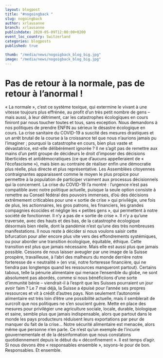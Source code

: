 ```yaml
---
layout: blogpost
title: "#nogoingback "
slug: nogoingback
author: xrlausanne
branch: xrlausanne
publishdate: 2020-05-09T12:00:00+0200
event_loc_country: Switzerland
categories: blogposts
published: true

thumb: "/media/news/nogoigback_blog_big.jpg"
image: "/media/news/nogoigback_blog_big.jpg"
---
```


# Pas de retour à la normale, pas de retour à l’anormal !

« La normale », c’est ce système toxique, qui extermine le vivant à une vitesse toujours plus effrénée, au profit d’un très petit nombre de gens – mais aussi, à leur détriment, car les catastrophes écologiques en cours finiront par nous toucher toutes et tous, sans exception. Nous demandons à nos politiques de prendre ENFIN au sérieux le désastre écologique en cours. La crise sanitaire du COVID-19 a suscité des mesures drastiques et un arrêt brutal de la course à la croissance tel que nous n’aurions jamais pu l’imaginer ; pourquoi la catastrophe en cours, bien plus vaste et dévastatrice, est-elle délibérément ignorée ? Il ne s’agit pas de remettre aux mains d’un petit groupe de décideurs le droit d’imposer des décisions liberticides et antidémocratiques (ce que d’aucuns appelleraient de « l’écofascisme »), mais bien au contraire de réaliser enfin une démocratie plus réelle, plus directe et plus représentative. Les Assemblées citoyennes contraignantes apparaissent comme le moyen le plus propice pour permettre à la population de participer vraiment aux processus décisionnels qui la concernent. La crise du COVID-19 l’a montré : l’urgence n’est pas compatible avec notre politique actuelle, puisque la seule option consiste à remettre au Conseil fédéral des pouvoirs immenses, d’où des décisions extrêmement criticables pour une « sortie de crise » qui privilégie, une fois de plus, les actionnaires, les gros patrons, les financiers, les grandes compagnies écocides et néglige les « petites gens », qui permettent à notre société de fonctionner. Il n’y a pas de « sortie de crise ». Il n’y a qu’une traversée, avec des hauts et des bas, de la catastrophe écologique désormais bien réelle, dont la pandémie n’est qu’une des très nombreuses manifestations. Il nous reste à décider si nous voulons saisir cette bifurcation pour aller encore plus vite vers des effondrements systémiques, ou pour aborder une transition écologique, équitable, éthique. Cette transition est plus que jamais nécessaire. Mais elle est aussi plus que jamais possible. Cessons de nous laisser aveugler par une image de la Suisse prospère, travailleuse, à l’abri des malheurs du monde derrière notre forteresse de « neutralité » (en vrai, notre forteresse financière, qui ne tiendra pas longtemps quand les ressources manqueront partout). Certains tabous, telle la pénurie alimentaire qui menace l’ensemble du globe, ne sont absolument pas abordés, comme si nous bénéficiions d’une sorte d’immunité bénie – viendrait-il à l’esprit que les Suisses pourraient un jour avoir faim ? Le 7 mai déjà, la Suisse a épuisé pour l’année ses propres ressources et vit à crédit d’autres pays. Non seulement l’autonomie alimentaire est très loin d’être une possibilité actuelle, mais il semblerait de surcroît que nos politiques ne s’en soucient guère. Mette en place des mesures pour privilégier une agriculture sociale, locale, durable, biologique et saine, semble plus que jamais indispensable, alors que partout dans le monde les pays producteurs réduisent leurs exportations par peur de manquer du fait de la crise… Notre sécurité alimentaire est menacée, alors même que personne n’en parle. Ce n’est qu’un exemple de l’incurie gouvernementale et de la désinformation que nous constatons quotidiennement depuis le début du « déconfinement ». Il est temps d’agir. Si nous devons être « responsables ensemble », soyons-le pour de bon. Responsables. Et ensemble.
